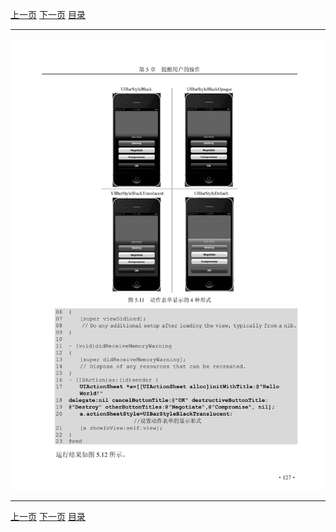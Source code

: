 [上一页](138.md) [下一页](140.md) [目录](../README.md)

***

![139](../images/139.png)

***

[上一页](138.md) [下一页](140.md) [目录](../README.md)